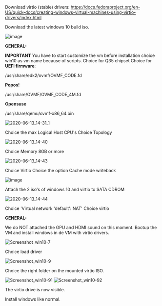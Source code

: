 Download virtio (stable) drivers: 
https://docs.fedoraproject.org/en-US/quick-docs/creating-windows-virtual-machines-using-virtio-drivers/index.html

Download the latest windows 10 build iso.

![image](uploads/8dc75941114862dd1f8ea448569696ed/image.png)


**GENERAL:**

**IMPORTANT**
You have to start customize the vm before installation
choice win10 as vm name because of scripts.
Choice for Q35 chipset
Choice for **UEFI firmware**:

/usr/share/edk2/ovmf/OVMF_CODE.fd


**Popos!**

/usr/share/OVMF/OVMF_CODE_4M.fd

**Opensuse**

/usr/share/qemu/ovmf-x86_64.bin

![2020-06-13_14-31_1](uploads/1581b6dd65be8cb7ea01e8aa9b1f12ab/2020-06-13_14-31_1.png)

Choice the max Logical Host CPU's
Choice Topology

![2020-06-13_14-40](uploads/8b61113a13e524d1e007680e46a2dff0/2020-06-13_14-40.png)

Choice Memory 8GB or more

![2020-06-13_14-43](uploads/6531691d3ba60e44e86ca675cb018879/2020-06-13_14-43.png)

Choice Virtio 
Choice the option Cache mode writeback

![image](uploads/dc35b091e4fc5b0b333e72d86d310a1f/image.png)

Attach the 2 iso's of windows 10 and virtio to SATA CDROM

![2020-06-13_14-44](uploads/929e78368ad62ae07b3dd28aab334d50/2020-06-13_14-44.png)

Choice 'Virtual network 'default': NAT'
Choice virtio

**GENERAL:**


We do NOT attached the GPU and HDMI sound on this moment. 
Bootup the VM and install windows in de VM with virtio drivers. 


![Screenshot_win10-7](uploads/dfa4828fea018d3f441cc2566ab37fc0/Screenshot_win10-7.png)

Choice load driver 

![Screenshot_win10-9](uploads/ef14ba6add48683e5d43e81724cb8d4d/Screenshot_win10-9.png)

Choice the right folder on the mounted virtio ISO.

![Screenshot_win10-91](uploads/86c041a58d70d30d10543de56b23ff2d/Screenshot_win10-91.png)
![Screenshot_win10-92](uploads/9d1137d7749b470aba734baca9e268ac/Screenshot_win10-92.png)

The virtio drive is now visible.

Install windows like normal. 




